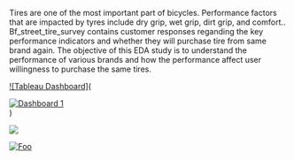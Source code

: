 ﻿Tires are one of the most important part of bicycles. Performance factors that are impacted by tyres include dry grip, wet grip, dirt grip, and comfort.. Bf_street_tire_survey contains customer responses reganding the key performance indicators and whether they will purchase tire from same brand again. The objective of this EDA study is to understand the performance of various brands and how the performance affect user willingness to purchase the same tires.

[![Tableau Dashboard](<div class='tableauPlaceholder' id='viz1674712106422' style='position: relative'><noscript><a href='#'><img alt='Dashboard 1 ' src='https:&#47;&#47;public.tableau.com&#47;static&#47;images&#47;ti&#47;tire_grip&#47;Dashboard1&#47;1_rss.png' style='border: none' /></a></noscript><object class='tableauViz'  style='display:none;'><param name='host_url' value='https%3A%2F%2Fpublic.tableau.com%2F' /> <param name='embed_code_version' value='3' /> <param name='site_root' value='' /><param name='name' value='tire_grip&#47;Dashboard1' /><param name='tabs' value='no' /><param name='toolbar' value='yes' /><param name='static_image' value='https:&#47;&#47;public.tableau.com&#47;static&#47;images&#47;ti&#47;tire_grip&#47;Dashboard1&#47;1.png' /> <param name='animate_transition' value='yes' /><param name='display_static_image' value='yes' /><param name='display_spinner' value='yes' /><param name='display_overlay' value='yes' /><param name='display_count' value='yes' /><param name='language' value='en-US' /></object></div>)](https://public.tableau.com/views/tire_grip/Dashboard1?:showVizHome=no&:embed=true)

[<img src="http://www.google.com.au/images/nav_logo7.png">](http://google.com.au/)

[![Foo](https://public.tableau.com/views/tire_grip/Dashboard1?:showVizHome=no&:embed=true)](https://public.tableau.com/views/tire_grip/Dashboard1?:showVizHome=no&:embed=true)







